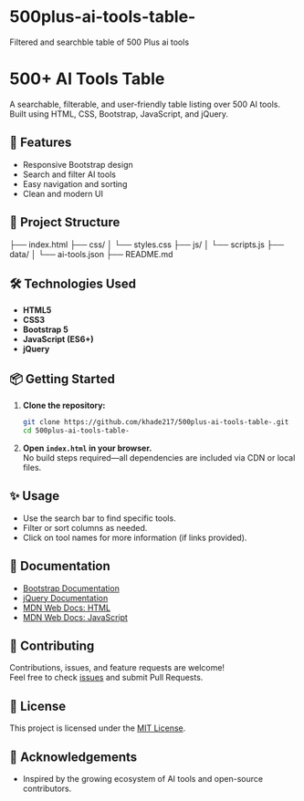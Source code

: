 # 500plus-ai-tools-table-
Filtered and searchble table of 500 Plus ai tools


# 500+ AI Tools Table

A searchable, filterable, and user-friendly table listing over 500 AI tools.  
Built using HTML, CSS, Bootstrap, JavaScript, and jQuery.


## 🚀 Features

- Responsive Bootstrap design
- Search and filter AI tools
- Easy navigation and sorting
- Clean and modern UI



## 📂 Project Structure


├── index.html
├── css/
│   └── styles.css
├── js/
│   └── scripts.js
├── data/
│   └── ai-tools.json
├── README.md




## 🛠️ Technologies Used

- **HTML5**
- **CSS3**
- **Bootstrap 5**
- **JavaScript (ES6+)**
- **jQuery**


## 📦 Getting Started

1. **Clone the repository:**

   ```bash
   git clone https://github.com/khade217/500plus-ai-tools-table-.git
   cd 500plus-ai-tools-table-
   ```

2. **Open `index.html` in your browser.**  
   No build steps required—all dependencies are included via CDN or local files.



## ✨ Usage

- Use the search bar to find specific tools.
- Filter or sort columns as needed.
- Click on tool names for more information (if links provided).



## 📑 Documentation

- [Bootstrap Documentation](https://getbootstrap.com/docs/)
- [jQuery Documentation](https://api.jquery.com/)
- [MDN Web Docs: HTML](https://developer.mozilla.org/en-US/docs/Web/HTML)
- [MDN Web Docs: JavaScript](https://developer.mozilla.org/en-US/docs/Web/JavaScript)



## 🤝 Contributing

Contributions, issues, and feature requests are welcome!  
Feel free to check [issues](https://github.com/khade217/500plus-ai-tools-table-/issues) and submit Pull Requests.



## 📄 License

This project is licensed under the [MIT License](LICENSE).


## 🙌 Acknowledgements

- Inspired by the growing ecosystem of AI tools and open-source contributors.




